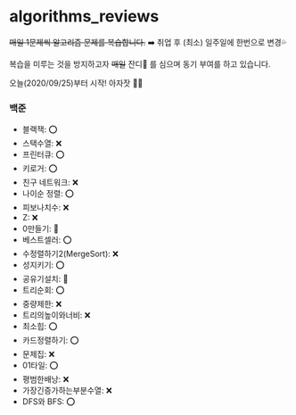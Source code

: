 # algorithms_reviews
~~매일 1문제씩 알고리즘 문제를 복습합니다.~~ ➡️ 취업 후 (최소) 일주일에 한번으로 변경💦 

복습을 미루는 것을 방지하고자 ~~매일~~ 잔디🌱 를 심으며 동기 부여를 하고 있습니다.

오늘(2020/09/25)부터 시작! 아자잣 👊🏻

### 백준
- 블랙잭: ⭕️
- 스택수열: ❌
- 프린터큐: ⭕️
- 키로거: ⭕️
- 친구 네트워크: ❌
- 나이순 정렬: ⭕️
- 피보나치수: ❌
- Z: ❌
- 0만들기: 🔼
- 베스트셀러: ⭕️
- 수정렬하기2(MergeSort): ❌
- 성지키기: ⭕️
- 공유기설치: 🔼
- 트리순회: ⭕️
- 중량제한: ❌
- 트리의높이와너비: ❌
- 최소힙: ⭕️
- 카드정렬하기: ⭕️
- 문제집: ❌
- 01타일: ⭕️
- 평범한배낭: ❌
- 가장긴증가하는부분수열: ❌
- DFS와 BFS: ⭕️
